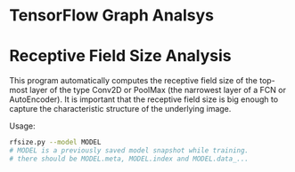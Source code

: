 TensorFlow Graph Analsys
========================

# Receptive Field Size Analysis

This program automatically computes the receptive field size
of the top-most layer of the type Conv2D or PoolMax (the
narrowest layer of a FCN or AutoEncoder).
It is important that the receptive field size is big enough
to capture the characteristic structure of the underlying
image.

Usage:
```bash
rfsize.py --model MODEL
# MODEL is a previously saved model snapshot while training.
# there should be MODEL.meta, MODEL.index and MODEL.data_...
```

